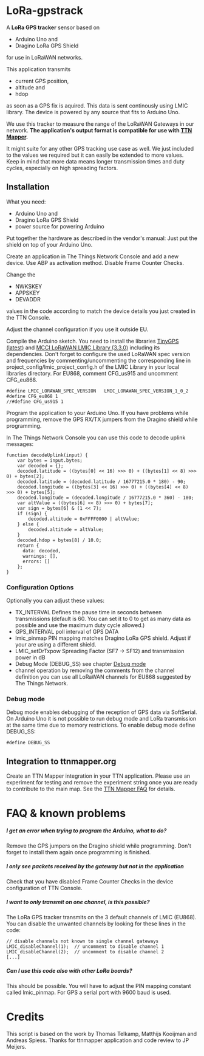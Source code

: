# LoRa-gpstrack

A **LoRa GPS tracker** sensor based on 
 - Arduino Uno and 
 - Dragino LoRa GPS Shield

for use in LoRaWAN networks.

This application transmits
 - current GPS position,
 - altitude and
 - hdop

as soon as a GPS fix is aquired. This data is sent continously using LMIC library. The device is powered by any source that fits to Arduino Uno.

We use this tracker to measure the range of the LoRaWAN Gateways in our network. **The application's output format is compatible for use with [TTN Mapper](http://ttnmapper.org).**

It might suite for any other GPS tracking use case as well. We just included to the values we required but it can easily be extended to more values. Keep in mind that more data means longer transmission times and duty cycles, especially on high spreading factors.

## Installation
What you need:
 - Arduino Uno and 
 - Dragino LoRa GPS Shield
 - power source for powering Arduino

Put together the hardware as described in the vendor's manual: Just put the shield on top of your Arduino Uno.

Create an application in The Things Network Console and add a new device. Use ABP as activation method. Disable Frame Counter Checks.

Change the 
 - NWKSKEY
 - APPSKEY
 - DEVADDR

values in the code according to match the device details you just created in the TTN Console.

Adjust the channel configuration if you use it outside EU.

Compile the Arduino sketch. You need to install the libraries [TinyGPS (latest)](https://github.com/neosarchizo/TinyGPS) and [MCCI LoRaWAN LMIC Library (3.3.0)](https://github.com/mcci-catena/arduino-lmic) including its dependencies. Don't forget to configure the used LoRaWAN spec version and frequencies by commenting/uncommenting the corresponding line in project_config/lmic_project_config.h of the LMIC Library in your local libraries directory. For EU868, comment CFG_us915 and uncomment CFG_eu868.

    #define LMIC_LORAWAN_SPEC_VERSION   LMIC_LORAWAN_SPEC_VERSION_1_0_2
    #define CFG_eu868 1
    //#define CFG_us915 1

Program the application to your Arduino Uno. If you have problems while programming, remove the GPS RX/TX jumpers from the Dragino shield while programming.

In The Things Network Console you can use this code to decode uplink messages:

    function decodeUplink(input) {
        var bytes = input.bytes;
        var decoded = {};
        decoded.latitude = ((bytes[0] << 16) >>> 0) + ((bytes[1] << 8) >>> 0) + bytes[2];
        decoded.latitude = (decoded.latitude / 16777215.0 * 180) - 90;
        decoded.longitude = ((bytes[3] << 16) >>> 0) + ((bytes[4] << 8) >>> 0) + bytes[5];
        decoded.longitude = (decoded.longitude / 16777215.0 * 360) - 180;
        var altValue = ((bytes[6] << 8) >>> 0) + bytes[7];
        var sign = bytes[6] & (1 << 7);
        if (sign) {
            decoded.altitude = 0xFFFF0000 | altValue;
        } else {
            decoded.altitude = altValue;
        }
        decoded.hdop = bytes[8] / 10.0;
        return {
          data: decoded,
          warnings: [],
          errors: []
        };
    }


### Configuration Options

Optionally you can adjust these values:
- TX_INTERVAL
Defines the pause time in seconds between transmissions (default is 60. You can set it to 0 to get as many data as possible and use the maximum duty cycle allowed.)
 - GPS_INTERVAL
poll interval of GPS DATA
 - lmic_pinmap
PIN mapping matches Dragino LoRa GPS shield. Adjust if your are using a different shield.
 - LMIC_setDrTxpow
Spreading Factor (SF7 -> SF12) and transmission power in dB
 - Debug Mode (DEBUG_SS)
see chapter [Debug mode](#debug-mode)
 - channel operation
by removing the comments from the channel definition you can use all LoRaWAN channels for EU868 suggested by The Things Network.

### Debug mode
Debug mode enables debugging of the reception of GPS data via SoftSerial. On Arduino Uno it is not possible to run debug mode and LoRa transmission at the same time due to memory restrictions. To enable debug mode define DEBUG_SS:

    #define DEBUG_SS

## Integration to ttnmapper.org
Create an TTN Mapper integration in your TTN application. Please use an experiment for testing and remove the experiment string once you are ready to contribute to the main map. See the [TTN Mapper FAQ](https://ttnmapper.org/faq/) for details.

# FAQ & known problems

##### I get an error when trying to program the Arduino, what to do?
Remove the GPS jumpers on the Dragino shield while programming. Don't forget to install them again once programming is finished.

##### I only see packets received by the gateway but not in the application
Check that you have disabled Frame Counter Checks in the device configuration of TTN Console.

##### I want to only transmit on one channel, is this possible?
The LoRa GPS tracker transmits on the 3 default channels of LMIC (EU868). You can disable the unwanted channels by looking for these lines in the code:

    // disable channels not known to single channel gateways
    LMIC_disableChannel(1);  // uncomment to disable channel 1
    LMIC_disableChannel(2);  // uncomment to disable channel 2
    [...]

##### Can I use this code also with other LoRa boards?
This should be possible. You will have to adjust the PIN mapping constant called lmic_pinmap. For GPS a serial port with 9600 baud is used.

# Credits
This script is based on the work by Thomas Telkamp, Matthijs Kooijman and Andreas Spiess.
Thanks for ttnmapper application and code review to JP Meijers.

